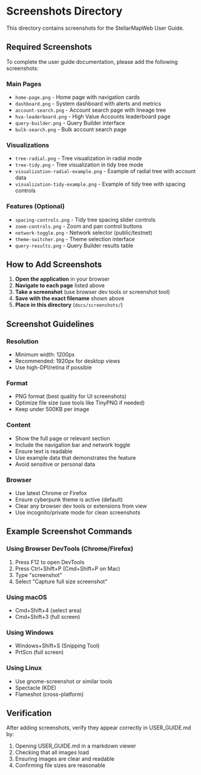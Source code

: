 # Screenshots Directory

This directory contains screenshots for the StellarMapWeb User Guide.

## Required Screenshots

To complete the user guide documentation, please add the following screenshots:

### Main Pages
- `home-page.png` - Home page with navigation cards
- `dashboard.png` - System dashboard with alerts and metrics
- `account-search.png` - Account search page with lineage tree
- `hva-leaderboard.png` - High Value Accounts leaderboard page
- `query-builder.png` - Query Builder interface
- `bulk-search.png` - Bulk account search page

### Visualizations
- `tree-radial.png` - Tree visualization in radial mode
- `tree-tidy.png` - Tree visualization in tidy tree mode
- `visualization-radial-example.png` - Example of radial tree with account data
- `visualization-tidy-example.png` - Example of tidy tree with spacing controls

### Features (Optional)
- `spacing-controls.png` - Tidy tree spacing slider controls
- `zoom-controls.png` - Zoom and pan control buttons
- `network-toggle.png` - Network selector (public/testnet)
- `theme-switcher.png` - Theme selection interface
- `query-results.png` - Query Builder results table

## How to Add Screenshots

1. **Open the application** in your browser
2. **Navigate to each page** listed above
3. **Take a screenshot** (use browser dev tools or screenshot tool)
4. **Save with the exact filename** shown above
5. **Place in this directory** (`docs/screenshots/`)

## Screenshot Guidelines

### Resolution
- Minimum width: 1200px
- Recommended: 1920px for desktop views
- Use high-DPI/retina if possible

### Format
- PNG format (best quality for UI screenshots)
- Optimize file size (use tools like TinyPNG if needed)
- Keep under 500KB per image

### Content
- Show the full page or relevant section
- Include the navigation bar and network toggle
- Ensure text is readable
- Use example data that demonstrates the feature
- Avoid sensitive or personal data

### Browser
- Use latest Chrome or Firefox
- Ensure cyberpunk theme is active (default)
- Clear any browser dev tools or extensions from view
- Use incognito/private mode for clean screenshots

## Example Screenshot Commands

### Using Browser DevTools (Chrome/Firefox)
1. Press F12 to open DevTools
2. Press Ctrl+Shift+P (Cmd+Shift+P on Mac)
3. Type "screenshot"
4. Select "Capture full size screenshot"

### Using macOS
- Cmd+Shift+4 (select area)
- Cmd+Shift+3 (full screen)

### Using Windows
- Windows+Shift+S (Snipping Tool)
- PrtScn (full screen)

### Using Linux
- Use gnome-screenshot or similar tools
- Spectacle (KDE)
- Flameshot (cross-platform)

## Verification

After adding screenshots, verify they appear correctly in USER_GUIDE.md by:
1. Opening USER_GUIDE.md in a markdown viewer
2. Checking that all images load
3. Ensuring images are clear and readable
4. Confirming file sizes are reasonable

